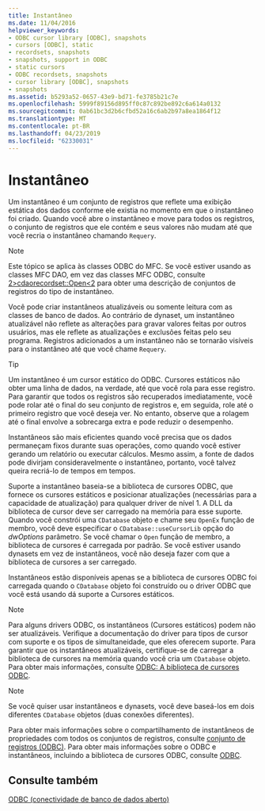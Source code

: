 ```yaml
---
title: Instantâneo
ms.date: 11/04/2016
helpviewer_keywords:
- ODBC cursor library [ODBC], snapshots
- cursors [ODBC], static
- recordsets, snapshots
- snapshots, support in ODBC
- static cursors
- ODBC recordsets, snapshots
- cursor library [ODBC], snapshots
- snapshots
ms.assetid: b5293a52-0657-43e9-bd71-fe3785b21c7e
ms.openlocfilehash: 5999f89156d895ff0c87c892be892c6a614a0132
ms.sourcegitcommit: 0ab61bc3d2b6cfbd52a16c6ab2b97a8ea1864f12
ms.translationtype: MT
ms.contentlocale: pt-BR
ms.lasthandoff: 04/23/2019
ms.locfileid: "62330031"
---
```

# <a name="snapshot"></a>Instantâneo

Um instantâneo é um conjunto de registros que reflete uma exibição estática dos dados conforme ele existia no momento em que o instantâneo foi criado. Quando você abre o instantâneo e move para todos os registros, o conjunto de registros que ele contém e seus valores não mudam até que você recria o instantâneo chamando `Requery`.

> [!NOTE]
>  Este tópico se aplica às classes ODBC do MFC. Se você estiver usando as classes MFC DAO, em vez das classes MFC ODBC, consulte [2&gt;cdaorecordset::Open&lt;2](../../mfc/reference/cdaorecordset-class.md#open) para obter uma descrição de conjuntos de registros do tipo de instantâneo.

Você pode criar instantâneos atualizáveis ou somente leitura com as classes de banco de dados. Ao contrário de dynaset, um instantâneo atualizável não reflete as alterações para gravar valores feitas por outros usuários, mas ele reflete as atualizações e exclusões feitas pelo seu programa. Registros adicionados a um instantâneo não se tornarão visíveis para o instantâneo até que você chame `Requery`.

> [!TIP]
>  Um instantâneo é um cursor estático do ODBC. Cursores estáticos não obter uma linha de dados, na verdade, até que você rola para esse registro. Para garantir que todos os registros são recuperados imediatamente, você pode rolar até o final do seu conjunto de registros e, em seguida, role até o primeiro registro que você deseja ver. No entanto, observe que a rolagem até o final envolve a sobrecarga extra e pode reduzir o desempenho.

Instantâneos são mais eficientes quando você precisa que os dados permaneçam fixos durante suas operações, como quando você estiver gerando um relatório ou executar cálculos. Mesmo assim, a fonte de dados pode divirjam consideravelmente o instantâneo, portanto, você talvez queira recriá-lo de tempos em tempos.

Suporte a instantâneo baseia-se a biblioteca de cursores ODBC, que fornece os cursores estáticos e posicionar atualizações (necessárias para a capacidade de atualização) para qualquer driver de nível 1. A DLL da biblioteca de cursor deve ser carregado na memória para esse suporte. Quando você constrói uma `CDatabase` objeto e chame seu `OpenEx` função de membro, você deve especificar o `CDatabase::useCursorLib` opção do *dwOptions* parâmetro. Se você chamar o `Open` função de membro, a biblioteca de cursores é carregada por padrão. Se você estiver usando dynasets em vez de instantâneos, você não deseja fazer com que a biblioteca de cursores a ser carregado.

Instantâneos estão disponíveis apenas se a biblioteca de cursores ODBC foi carregada quando o `CDatabase` objeto foi construído ou o driver ODBC que você está usando dá suporte a Cursores estáticos.

> [!NOTE]
>  Para alguns drivers ODBC, os instantâneos (Cursores estáticos) podem não ser atualizáveis. Verifique a documentação do driver para tipos de cursor com suporte e os tipos de simultaneidade, que eles oferecem suporte. Para garantir que os instantâneos atualizáveis, certifique-se de carregar a biblioteca de cursores na memória quando você cria um `CDatabase` objeto. Para obter mais informações, consulte [ODBC: A biblioteca de cursores ODBC](../../data/odbc/odbc-the-odbc-cursor-library.md).

> [!NOTE]
>  Se você quiser usar instantâneos e dynasets, você deve baseá-los em dois diferentes `CDatabase` objetos (duas conexões diferentes).

Para obter mais informações sobre o compartilhamento de instantâneos de propriedades com todos os conjuntos de registros, consulte [conjunto de registros (ODBC)](../../data/odbc/recordset-odbc.md). Para obter mais informações sobre o ODBC e instantâneos, incluindo a biblioteca de cursores ODBC, consulte [ODBC](../../data/odbc/odbc-basics.md).

## <a name="see-also"></a>Consulte também

[ODBC (conectividade de banco de dados aberto)](../../data/odbc/open-database-connectivity-odbc.md)